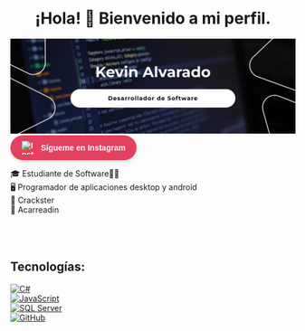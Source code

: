 <div align="center">
<h1 align="center">¡Hola! 👋 Bienvenido a mi perfil.</h1>
</div>

<img src="https://github.com/KevinAalvarado/KevinAalvarado/blob/main/banner.png">
<a href="https://instagram.com/kev.alvaradu" target="_blank" style="text-decoration: none;">
  <div style="
    display: inline-flex;
    align-items: center;
    background-color: #E4405F;
    color: white;
    border-radius: 25px;
    padding: 10px 20px;
    font-family: Arial, sans-serif;
    font-weight: bold;
    transition: all 0.3s ease;
    box-shadow: 0 4px 6px rgba(0, 0, 0, 0.1);
  " onmouseover="this.style.transform='scale(1.05)'" onmouseout="this.style.transform='scale(1)'">
    <img src="https://cdn-icons-png.flaticon.com/512/2111/2111463.png" alt="Instagram" style="width: 24px; height: 24px; margin-right: 10px;">
    Sígueme en Instagram
  </div>
</a>

</br>


🎓 Estudiante de Software👨‍🎓</br>
🖥️ Programador de aplicaciones desktop y android</br>
🏐 Crackster </br>
🎠 Acarreadin </br>
</br>
</br>
</br>

## Tecnologías:

[![C#](https://img.shields.io/badge/C%20Sharp-FA7343?style=for-the-badge&logo=Csharp&logoColor=white&labelColor=101010)]()
</br>
[![JavaScript](https://img.shields.io/badge/JavaScrip-009848?style=for-the-badge&logo=kotlin&logoColor=white&labelColor=101010)]()
</br>
[![SQL Server](https://img.shields.io/badge/SQLServer-CC2927?style=for-the-badge&logo=MicrosoftSQLServer&logoColor=white&labelColor=101010)]()
</br>
[![GitHub](https://img.shields.io/badge/GitHUb-FC6D26?style=for-the-badge&logo=GitHUb&logoColor=white&labelColor=101010)]()
